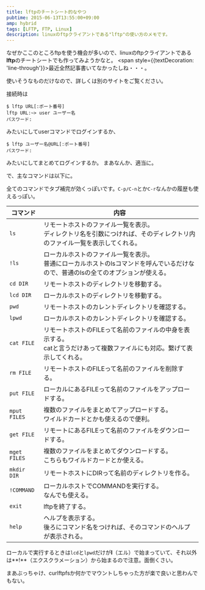```yaml
---
title: lftpのチートシート的なやつ
pubtime: 2015-06-13T13:55:00+09:00
amp: hybrid
tags: [LFTP, FTP, Linux]
description: linuxのftpクライアントである"lftp"の使い方のメモです。
---
```


なぜかここのところftpを使う機会が多いので、linuxのftpクライアントである**lftp**のチートシートでも作ってみようかなと。
<span style={{textDecoration: 'line-through'}}>最近全然記事書いてなかったしね・・・。</span>

使いそうなものだけなので、詳しくは別のサイトをご覧ください。

接続時は
``` shell
$ lftp URL[:ポート番号]
lftp URL:~> user ユーザー名
パスワード:
```
みたいにしてuserコマンドでログインするか、
``` shell
$ lftp ユーザー名@URL[:ポート番号]
パスワード:
```
みたいにしてまとめてログインするか。
まあなんか、適当に。

で、主なコマンドは以下に。

全てのコマンドでタブ補完が効くっぽいです。`C-p/C-n`とか`C-r`なんかの履歴も使えるっぽい。

|コマンド    |内容|
|------------|----|
|`ls`        |リモートホストのファイル一覧を表示。<br />ディレクトリ名を引数につければ、そのディレクトリ内のファイル一覧を表示してくれる。|
|`!ls`       |ローカルホストのファイル一覧を表示。<br />普通にローカルホストのlsコマンドを呼んでいるだけなので、普通のlsの全てのオプションが使える。|
|`cd DIR`    |リモートホストのディレクトリを移動する。|
|`lcd DIR`   |ローカルホストのディレクトリを移動する。|
|`pwd`       |リモートホストのカレントディレクトリを確認する。|
|`lpwd`      |ローカルホストのカレントディレクトリを確認する。|
|`cat FILE`  |リモートホストのFILEって名前のファイルの中身を表示する。<br />catと言うだけあって複数ファイルにも対応。繋げて表示してくれる。|
|`rm FILE`   |リモートホストのFILEって名前のファイルを削除する。|
|`put FILE`  |ローカルにあるFILEって名前のファイルをアップロードする。|
|`mput FILES`|複数のファイルをまとめてアップロードする。<br />ワイルドカードとかも使えるので便利。|
|`get FILE`  |リモートにあるFILEって名前のファイルをダウンロードする。|
|`mget FILES`|複数のファイルをまとめてダウンロードする。<br />こちらもワイルドカードとか使える。|
|`mkdir DIR` |リモートホストにDIRって名前のディレクトリを作る。|
|`!COMMAND`  |ローカルホストでCOMMANDを実行する。<br />なんでも使える。|
|`exit`      |lftpを終了する。|
|`help`      |ヘルプを表示する。<br />後ろにコマンド名をつければ、そのコマンドのヘルプが表示される。|

ローカルで実行するときは`lcd`と`lpwd`だけが**l**（エル）で始まっていて、それ以外は**!**（エクスクラメーション）から始まるので注意。面倒くさい。

まあぶっちゃけ、curlftpfsか何かでマウントしちゃった方が楽で良いと思わんでもない。

